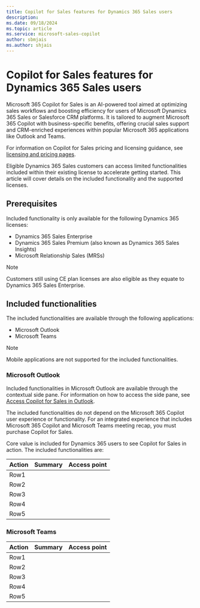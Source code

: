 ```yaml
---
title: Copilot for Sales features for Dynamics 365 Sales users
description: 
ms.date: 09/18/2024
ms.topic: article
ms.service: microsoft-sales-copilot
author: sbmjais
ms.author: shjais
---
```


# Copilot for Sales features for Dynamics 365 Sales users

Microsoft 365 Copilot for Sales is an AI-powered tool aimed at optimizing sales workflows and boosting efficiency for users of Microsoft Dynamics 365 Sales or Salesforce CRM platforms. It is tailored to augment Microsoft 365 Copilot with business-specific benefits, offering crucial sales support and CRM-enriched experiences within popular Microsoft 365 applications like Outlook and Teams. 

For information on Copilot for Sales pricing and licensing guidance, see [licensing and pricing pages](https://www.microsoft.com/ai/microsoft-sales-copilot#featuresandpricing).  

Eligible Dynamics 365 Sales customers can access limited functionalities included within their existing license to accelerate getting started. This article will cover details on the included functionality and the supported licenses.

## Prerequisites

Included functionality is only available for the following Dynamics 365 licenses: 

- Dynamics 365 Sales Enterprise 
- Dynamics 365 Sales Premium (also known as Dynamics 365 Sales Insights) 
- Microsoft Relationship Sales (MRSs) 

> [!NOTE]
> Customers still using CE plan licenses are also eligible as they equate to Dynamics 365 Sales Enterprise.

## Included functionalities

The included functionalities are available through the following applications:

- Microsoft Outlook
- Microsoft Teams

> [!NOTE]
> Mobile applications are not supported for the included functionalities.

### Microsoft Outlook

Included functionalities in Microsoft Outlook are available through the contextual side pane. For information on how to access the side pane, see [Access Copilot for Sales in Outlook](open-app.md#access-copilot-for-sales-in-outlook).

The included functionalities do not depend on the Microsoft 365 Copilot user experience or functionality. For an integrated experience that includes Microsoft 365 Copilot and Microsoft Teams meeting recap, you must purchase Copilot for Sales.

Core value is included for Dynamics 365 users to see Copilot for Sales in action. The included functionalities are:

|Action  |Summary  |Access point  |
|---------|---------|---------|
|Row1     |         |         |
|Row2     |         |         |
|Row3     |         |         |
|Row4     |         |         |
|Row5     |         |         |

### Microsoft Teams

|Action  |Summary  |Access point  |
|---------|---------|---------|
|Row1     |         |         |
|Row2     |         |         |
|Row3     |         |         |
|Row4     |         |         |
|Row5     |         |         |





